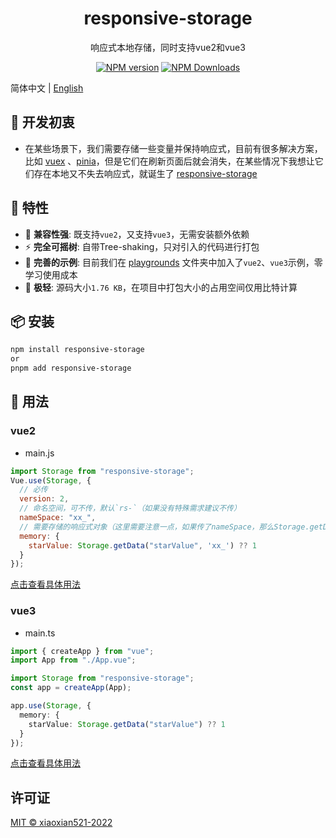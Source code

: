 <h1 align="center">responsive-storage</h1>
<p align="center">响应式本地存储，同时支持vue2和vue3</p>

<p align="center">
<a href="https://www.npmjs.com/package/responsive-storage" target="__blank"><img src="https://img.shields.io/npm/v/responsive-storage?color=a1b858&label=" alt="NPM version"></a>
<a href="https://www.npmjs.com/package/responsive-storage" target="__blank"><img alt="NPM Downloads" src="https://img.shields.io/npm/dm/responsive-storage?color=50a36f&label="></a>
</p>

简体中文 | [English](./README.md)  

## 🤔 开发初衷

- 在某些场景下，我们需要存储一些变量并保持响应式，目前有很多解决方案，比如 [vuex](https://vuex.vuejs.org) 、[pinia](https://pinia.vuejs.org)，但是它们在刷新页面后就会消失，在某些情况下我想让它们存在本地又不失去响应式，就诞生了 [responsive-storage](https://github.com/xiaoxian521/responsive-storage)

## 🚀 特性

- 🦾 **兼容性强**: 既支持`vue2`，又支持`vue3`，无需安装额外依赖
- ⚡ **完全可摇树**: 自带Tree-shaking，只对引入的代码进行打包
- 🧪 **完善的示例**: 目前我们在 [playgrounds](https://github.com/xiaoxian521/responsive-storage/tree/main/playgrounds) 文件夹中加入了`vue2`、`vue3`示例，零学习使用成本
- 🕋 **极轻**: 源码大小`1.76 KB`，在项目中打包大小的占用空间仅用比特计算

## 📦 安装

```bash
npm install responsive-storage
or 
pnpm add responsive-storage
```

## 🦄 用法

### vue2

- main.js
```js
import Storage from "responsive-storage";
Vue.use(Storage, {
  // 必传
  version: 2, 
  // 命名空间，可不传，默认`rs-`（如果没有特殊需求建议不传）
  nameSpace: "xx_", 
  // 需要存储的响应式对象（这里需要注意一点，如果传了nameSpace，那么Storage.getData方法的第二个参数必传且和nameSpace的值保持一致，如果不传nameSpace的话，Storage.getData方法的第二个参数可不传） 
  memory: {
    starValue: Storage.getData("starValue", 'xx_') ?? 1
  }
});
```

[点击查看具体用法](https://github.com/xiaoxian521/responsive-storage/tree/main/playgrounds/vue2) 

### vue3

- main.ts

```ts
import { createApp } from "vue";
import App from "./App.vue";

import Storage from "responsive-storage";
const app = createApp(App);

app.use(Storage, {
  memory: {
    starValue: Storage.getData("starValue") ?? 1
  }
});
```

[点击查看具体用法](https://github.com/xiaoxian521/responsive-storage/tree/main/playgrounds/vue3)

## 许可证

[MIT © xiaoxian521-2022](./LICENSE)